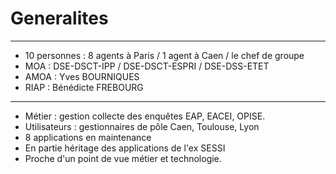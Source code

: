 # Generalites

---

- 10 personnes : 8 agents à Paris / 1 agent à Caen / le chef de groupe
- MOA : DSE-DSCT-IPP / DSE-DSCT-ESPRI / DSE-DSS-ETET
- AMOA : Yves BOURNIQUES
- RIAP : Bénédicte FREBOURG

---

- Métier : gestion collecte des enquêtes EAP, EACEI, OPISE. 
- Utilisateurs : gestionnaires de pôle Caen, Toulouse, Lyon
- 8 applications en maintenance
- En partie héritage des applications de l'ex SESSI
- Proche d'un point de vue métier et technologie.

